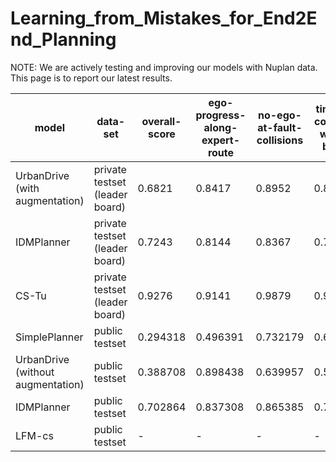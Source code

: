 # Learning_from_Mistakes_for_End2End_Planning

NOTE: We are actively testing and improving our models with Nuplan data. This page is to report our latest results.

| model | data-set  | overall-score | ego-progress-along-expert-route | no-ego-at-fault-collisions | time-to-collision-within-bound |
| ------------- | ------------- | ------------- | ------------- | ------------- | ------------- |
| UrbanDrive (with augmentation) | private testset (leader board) | 0.6821 | 0.8417 | 0.8952 | 0.8065 |
| IDMPlanner | private testset (leader board) | 0.7243 | 0.8144 | 0.8367 | 0.7762 |
| CS-Tu | private testset (leader board) | 0.9276 | 0.9141 | 0.9879 | 0.9254 |
| SimplePlanner  | public testset | 0.294318 | 0.496391 | 0.732179 | 0.691446 |
| UrbanDrive (without augmentation) |  public testset | 0.388708  | 0.898438  | 0.639957 | 0.57265 |
| IDMPlanner | public testset | 0.702864 | 0.837308 | 0.865385 |  0.752137 |
| LFM-cs | public testset | - | - | - | - | 
